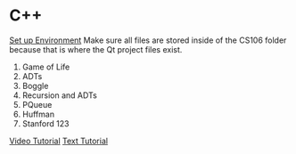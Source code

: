 # C++
[Set up Environment](https://web.stanford.edu/dept/cs_edu/resources/qt/install-mac)
Make sure all files are stored inside of the CS106 folder because that is where the Qt project files exist.

1. Game of Life
2. ADTs
3. Boggle
4. Recursion and ADTs
5. PQueue
6. Huffman
7. Stanford 123

[Video Tutorial](https://www.youtube.com/watch?v=mUQZ1qmKlLY&t=0s)
[Text Tutorial](https://www.learncpp.com/cpp-tutorial/introduction-to-these-tutorials/)
